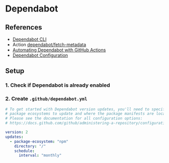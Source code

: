 # Dependabot

## References

-   [Dependabot CLI](https://github.com/dependabot/cli)
-   Action [dependabot/fetch-metadata](https://github.com/dependabot/fetch-metadata)
-   [Automating Dependabot with GitHub Actions](https://docs.github.com/en/code-security/dependabot/working-with-dependabot/automating-dependabot-with-github-actions)
-   [Dependabot Configuration](https://docs.github.com/en/code-security/dependabot/dependabot-version-updates/configuration-options-for-the-dependabot.yml-file)

## Setup

### 1. Check if Dependabot is already enabled

### 2. Create `.github/dependabot.yml`

```yml
# To get started with Dependabot version updates, you'll need to specify which
# package ecosystems to update and where the package manifests are located.
# Please see the documentation for all configuration options:
# https://docs.github.com/github/administering-a-repository/configuration-options-for-dependency-updates

version: 2
updates:
  - package-ecosystem: "npm"
    directory: "/"
    schedule:
      interval: "monthly"
```
